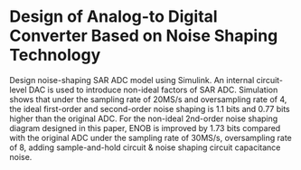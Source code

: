 # Design of Analog-to Digital Converter Based on Noise Shaping Technology

Design noise-shaping SAR ADC model using Simulink. An internal circuit-level DAC is used to introduce non-ideal 
factors of SAR ADC. Simulation shows that under the sampling rate of 20MS/s and oversampling rate of 4, 
the ideal first-order and second-order noise shaping is 1.1 bits and 0.77 bits higher than the original ADC. 
For the non-ideal 2nd-order noise shaping diagram designed in this paper, ENOB is improved by 1.73 bits compared 
with the original ADC under the sampling rate of 30MS/s, oversampling rate of 8, adding sample-and-hold 
circuit & noise shaping circuit capacitance noise.
